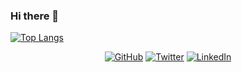 ### Hi there 👋

  [![Top Langs](https://github-readme-stats.vercel.app/api/top-langs/?username=codeshard&layout=compact)](https://github.com/anuraghazra/github-readme-stats)

<p align="center">
<a href="https://github.com/codeshard"><img src="https://img.shields.io/github/followers/codeshard.svg?label=GitHub&style=social" alt="GitHub"></a>
<a href="https://twitter.com/codeshard"><img src="https://img.shields.io/twitter/follow/codeshard?label=Twitter&style=social" alt="Twitter"></a>
<a href="https://www.linkedin.com/in/ozkar-garcell-9a2ab1b7"><img src="https://img.shields.io/badge/LinkedIn--_.svg?style=social&logo=linkedin" alt="LinkedIn"></a>
</p>
